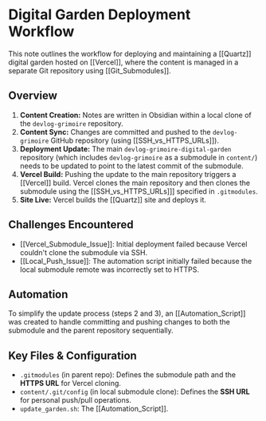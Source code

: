 # Digital Garden Deployment Workflow

This note outlines the workflow for deploying and maintaining a [[Quartz]] digital garden hosted on [[Vercel]], where the content is managed in a separate Git repository using [[Git_Submodules]].

## Overview

1.  **Content Creation:** Notes are written in Obsidian within a local clone of the `devlog-grimoire` repository.
2.  **Content Sync:** Changes are committed and pushed to the `devlog-grimoire` GitHub repository (using [[SSH_vs_HTTPS_URLs]]).
3.  **Deployment Update:** The main `devlog-grimoire-digital-garden` repository (which includes `devlog-grimoire` as a submodule in `content/`) needs to be updated to point to the latest commit of the submodule.
4.  **Vercel Build:** Pushing the update to the main repository triggers a [[Vercel]] build. Vercel clones the main repository and then clones the submodule using the [[SSH_vs_HTTPS_URLs]]] specified in `.gitmodules`.
5.  **Site Live:** Vercel builds the [[Quartz]] site and deploys it.

## Challenges Encountered

*   [[Vercel_Submodule_Issue]]: Initial deployment failed because Vercel couldn't clone the submodule via SSH.
*   [[Local_Push_Issue]]: The automation script initially failed because the local submodule remote was incorrectly set to HTTPS.

## Automation

To simplify the update process (steps 2 and 3), an [[Automation_Script]] was created to handle committing and pushing changes to both the submodule and the parent repository sequentially.

## Key Files & Configuration

*   `.gitmodules` (in parent repo): Defines the submodule path and the **HTTPS URL** for Vercel cloning.
*   `content/.git/config` (in local submodule clone): Defines the **SSH URL** for personal push/pull operations.
*   `update_garden.sh`: The [[Automation_Script]].

